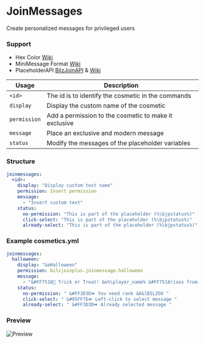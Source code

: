 # JoinMessages
Create personalized messages for privileged users

### Support
- Hex Color [Wiki](https://www.birdflop.com/resources/rgb/)
- MiniMessage Format [Wiki](https://docs.advntr.dev/minimessage/format)
- PlaceholderAPI [BilzJoinAPI](https://docs.bilzox.es/bilzjoinplus-placeholders.html) & [Wiki](https://wiki.placeholderapi.com/users/placeholder-list/)

| Usage        | Description                                           |
|--------------|-------------------------------------------------------|
| `<id>`       | The id is to identify the cosmetic in the commands    |
| `display`    | Display the custom name of the cosmetic               |
| `permission` | Add a permission to the cosmetic to make it exclusive |
| `message`    | Place an exclusive and modern message                 |
| `status`     | Modify the messages of the placeholder variables      |

### Structure
```yaml
joinmessages:
  <id>:
    display: "Display custom text name"
    permission: Insert permission
    message:
      - "Insert custom text"
    status:
      no-permission: "This is part of the placeholder (%\bjpstatus%)"
      click-select: "This is part of the placeholder (%\bjpstatus%)"
      already-select: "This is part of the placeholder (%\bjpstatus%)"
```

### Example cosmetics.yml
```yaml
joinmessages:
  halloween:
    display: "&eHalloween"
    permission: bilzjoinplus.joinmessage.halloween
    message:
      - "&#FF7518🎃 Trick or Treat! &e%\player_name% &#FF7518rises from the shadows! &#FF7518👻"
    status:
      no-permission: " &#FF3D3D⏩ You need rank &6&lBILZOX "
      click-select: " &#95FF7E⏩ Left-click to select message "
      already-select: " &#FF3D3D⏩ Already selected message "
```

### Preview
![Preview](JoinMessagePreview.png)
